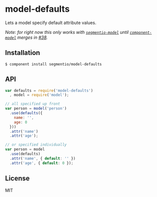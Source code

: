 # model-defaults

  Lets a model specify default attribute values.

  _Note: for right now this only works with [`segmentio-model`](https://github.com/segmentio/model) until [`component-model`](https://github.com/component/model) merges in [#38](https://github.com/component/model/pull/38)._

## Installation

    $ component install segmentio/model-defaults

## API

```js
var defaults = require('model-defaults')
  , model = require('model');

// all specified up front
var person = model('person')
  .use(defaults({
    name: '',
    age: 0
  }))
  .attr('name')
  .attr('age');

// or specified individually
var person = model
  .use(defaults)
  .attr('name', { default: '' })
  .attr('age', { default: 0 });
```

## License

  MIT
